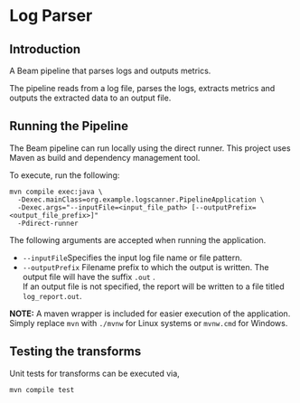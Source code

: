 # Log Parser

## Introduction

A Beam pipeline that parses logs and outputs metrics.

The pipeline reads from a log file, parses the logs, extracts metrics and outputs the extracted data to an output file.

## Running the Pipeline

The Beam pipeline can run locally using the direct runner. This project uses Maven as build and dependency management
tool.

To execute, run the following:

```shell
mvn compile exec:java \
  -Dexec.mainClass=org.example.logscanner.PipelineApplication \
  -Dexec.args="--inputFile=<input_file_path> [--outputPrefix=<output_file_prefix>]"
  -Pdirect-runner
```

The following arguments are accepted when running the application.

* `--inputFile`Specifies the input log file name or file pattern.
* `--outputPrefix` Filename prefix to which the output is written. The output file will have the suffix `.out`
  . <br/>If an output file is not specified, the report will be written to a file titled `log_report.out`.

**NOTE:** A maven wrapper is included for easier execution of the application. Simply replace `mvn` with `./mvnw` for
Linux systems or `mvnw.cmd` for Windows.

## Testing the transforms

Unit tests for transforms can be executed via,

```shell
mvn compile test
```
